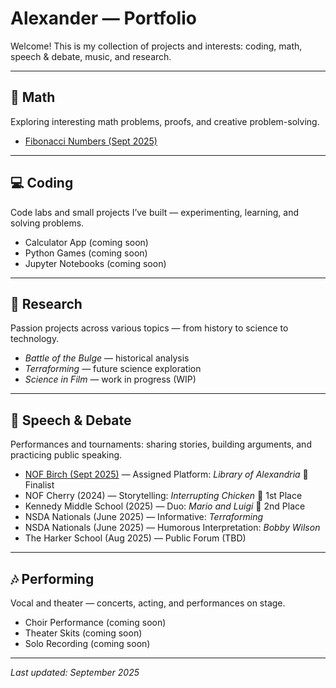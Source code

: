 # Alexander — Portfolio

Welcome! This is my collection of projects and interests: coding, math, speech & debate, music, and research.  

---

## 🧮 Math
Exploring interesting math problems, proofs, and creative problem-solving.  

- [Fibonacci Numbers (Sept 2025)](/math/fibonacci-numbers-2025-09-28.pdf)


---

## 💻 Coding
Code labs and small projects I’ve built — experimenting, learning, and solving problems.  

- Calculator App (coming soon)  
- Python Games (coming soon)  
- Jupyter Notebooks (coming soon)  

---

## 🔬 Research
Passion projects across various topics — from history to science to technology.  

- *Battle of the Bulge* — historical analysis  
- *Terraforming* — future science exploration  
- *Science in Film* — work in progress (WIP)  

---

## 🎤 Speech & Debate
Performances and tournaments: sharing stories, building arguments, and practicing public speaking.  

- [NOF Birch (Sept 2025)](https://www.youtube.com/watch?v=vViNOu1AHWk) — Assigned Platform: *Library of Alexandria* 🌟 Finalist  
- NOF Cherry (2024) — Storytelling: *Interrupting Chicken* 🥇 1st Place  
- Kennedy Middle School (2025) — Duo: *Mario and Luigi* 🥈 2nd Place  
- NSDA Nationals (June 2025) — Informative: *Terraforming*  
- NSDA Nationals (June 2025) — Humorous Interpretation: *Bobby Wilson*  
- The Harker School (Aug 2025) — Public Forum (TBD)  

---

## 🎶 Performing
Vocal and theater — concerts, acting, and performances on stage.  

- Choir Performance (coming soon)  
- Theater Skits (coming soon)  
- Solo Recording (coming soon)  

---

*Last updated: September 2025*
